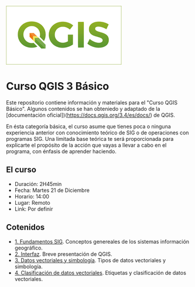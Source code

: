 ![Logo](/logo.png)

# Curso QGIS 3 Básico
Este repositorio contiene información y materiales para el "Curso QGIS Básico". Algunos contenidos se han obteniedo y adaptado de la [documentación oficial])(https://docs.qgis.org/3.4/es/docs/) de QGIS.

En ésta categoría básica, el curso asume que tienes poca o ninguna experiencia anterior con conocimiento teórico de SIG o de operaciones con programas SIG.
Una limitada base teórica te será proporcionada para explicarte el propósito de la acción que vayas a llevar a cabo en el programa, con énfasis de aprender haciendo.
<!--Cuando completes el curso, tendrás un concepto de las posibilidades del SIG mejorado, y cómo aprovechar su poder a través de QGIS. !-->

## El curso

<!--  Duración: 20 horas !-->
- Duración: 2H45min
- Fecha: Martes 21 de Diciembre
- Horario: 14:00
- Lugar: Remoto
- Link: Por definir

## Cotenidos

* [1. Fundamentos SIG](fundamentos/fundamentos.md). Conceptos genereales de los sistemas información geográfico.
* [2. Interfaz](interfaz/interfaz.md). Breve presentación de QGIS.
* [3. Datos vectoriales y simbología](vectoriales/vectoriales.md). Tipos de datos vectoriales y simbología.
* [4. Clasificación de datos vectoriales](clasificacion/clasificacion.md). Etiquetas y clasificación de datos vectoriales.

<!-- 
* [5. Creación de mapas](composicion/composicion.md). Composición de mapas.
* [6. Creando Datos Vectoriales](creacion/creacion.md). Crear nuevos conjuntos de datos por completo. Creación y edición vectorial.

* [Goservicios](geoservicios/geoservicios.md). Conexión a servicios WMS, WFS y WCS de la OGC.

* [Calculadora de campos](calculadora/calculadora.md). Cálculo de atributos.
* [Análisis espacial](analisis/analisis.md). Análisis de distancia y superposición.
* [Automatización](automatizacion/automatizacion.md). Introducción a la modelización de procesos espaciales.
* [Potencialidades](potencialidades/potencialidades.md). Ejemplos de herramientas avanzadas de análisis.
!-->
